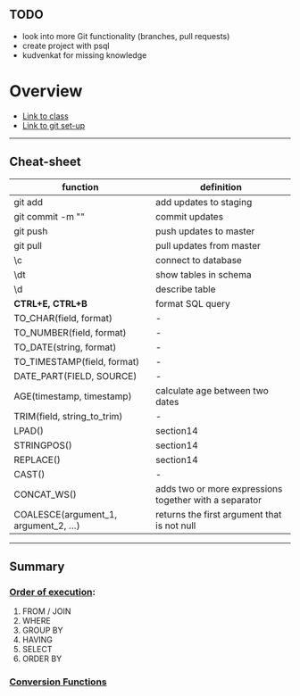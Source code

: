 ## TODO
- look into more Git functionality (branches, pull requests)
- create project with psql
- kudvenkat for missing knowledge


# Overview

* [Link to class](https://www.udemy.com/course/postgresqlmasterclass/)
* [Link to git set-up](https://www.youtube.com/watch?v=RGOj5yH7evk)

----------------------------------

## Cheat-sheet

| function | definition |
|---|---|
| git add | add updates to staging |
| git commit -m "" | commit updates |
| git push | push updates to master |
| git pull | pull updates from master |
| \c |  connect to database |
| \dt | show tables in schema |
| \d | describe table |
| **CTRL+E, CTRL+B** | format SQL query  |
| TO_CHAR(field, format) | - |
| TO_NUMBER(field, format) | - |
| TO_DATE(string, format) | - |
| TO_TIMESTAMP(field, format) | - |
| DATE_PART(FIELD, SOURCE) | - |
| AGE(timestamp, timestamp) | calculate age between two dates |
| TRIM(field, string_to_trim) | - |
| LPAD()  | section14 |
| STRINGPOS() | section14 |
| REPLACE() | section14|
| CAST()  | - |
| CONCAT_WS()  | adds two or more expressions together with a separator|
| COALESCE(argument_1, argument_2, …) | returns the first argument that is not null |

---------------------------------
## Summary

### [Order of execution](https://towardsdatascience.com/the-6-steps-of-a-sql-select-statement-process-b3696a49a642):
1. FROM / JOIN
2. WHERE
3. GROUP BY
4. HAVING
5. SELECT
6. ORDER BY

### [Conversion Functions](https://www.postgresql.org/docs/current/functions-formatting.html)


